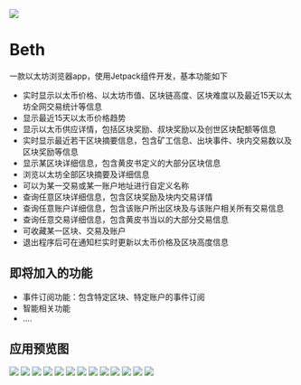 ![](https://raw.githubusercontent.com/chenyaoyang/Beth/master/app/src/main/res/drawable-nodpi/ethereum.png)
# Beth
一款以太坊浏览器app，使用Jetpack组件开发，基本功能如下

- 实时显示以太币价格、以太坊市值、区块链高度、区块难度以及最近15天以太坊全网交易统计等信息
- 显示最近15天以太币价格趋势
- 显示以太币供应详情，包括区块奖励、叔块奖励以及创世区块配额等信息
- 实时显示最近若干区块摘要信息，包含矿工信息、出块事件、块内交易数以及区块奖励等信息
- 显示某区块详细信息，包含黄皮书定义的大部分区块信息
- 浏览以太坊全部区块摘要及详细信息
- 可以为某一交易或某一账户地址进行自定义名称
- 查询任意区块详细信息，包含区块奖励及块内交易详情
- 查询任意账户详细信息，包含该账户所出区块及与该账户相关所有交易信息
- 查询任意交易详细信息，包含黄皮书当以的大部分交易信息
- 可收藏某一区块、交易及账户
- 退出程序后可在通知栏实时更新以太币价格及区块高度信息

## 即将加入的功能
- 事件订阅功能：包含特定区块、特定账户的事件订阅
- 智能相关功能
- ....

## 应用预览图
![](https://raw.githubusercontent.com/chenyaoyang/Beth/master/screenshots/beth1.jpg)
![](https://raw.githubusercontent.com/chenyaoyang/Beth/master/screenshots/beth2.jpg)
![](https://raw.githubusercontent.com/chenyaoyang/Beth/master/screenshots/beth3.jpg)
![](https://raw.githubusercontent.com/chenyaoyang/Beth/master/screenshots/beth4.jpg)
![](https://raw.githubusercontent.com/chenyaoyang/Beth/master/screenshots/beth5.jpg)
![](https://raw.githubusercontent.com/chenyaoyang/Beth/master/screenshots/beth6.jpg)
![](https://raw.githubusercontent.com/chenyaoyang/Beth/master/screenshots/beth7.jpg)
![](https://raw.githubusercontent.com/chenyaoyang/Beth/master/screenshots/beth8.jpg)
![](https://raw.githubusercontent.com/chenyaoyang/Beth/master/screenshots/beth9.jpg)
![](https://raw.githubusercontent.com/chenyaoyang/Beth/master/screenshots/beth10.jpg)
![](https://raw.githubusercontent.com/chenyaoyang/Beth/master/screenshots/beth11.jpg)
![](https://raw.githubusercontent.com/chenyaoyang/Beth/master/screenshots/beth12.jpg)
![](https://raw.githubusercontent.com/chenyaoyang/Beth/master/screenshots/beth13.jpg)